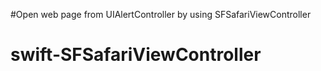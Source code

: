#Open web page from UIAlertController by using SFSafariViewController

# swift-SFSafariViewController
